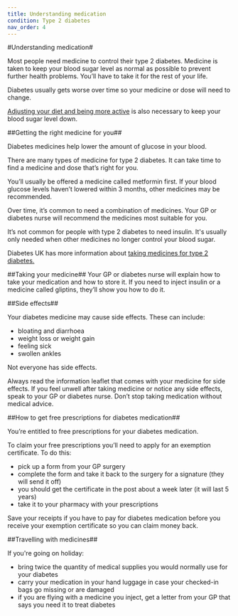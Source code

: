 ```yaml
---
title: Understanding medication
condition: Type 2 diabetes
nav_order: 4
---
```


#Understanding medication#

Most people need medicine to control their type 2 diabetes. Medicine is taken to keep your blood sugar level as normal as possible to prevent further health problems. You’ll have to take it for the rest of your life.

Diabetes usually gets worse over time so your medicine or dose will need to change.  

[Adjusting your diet and being more active](/type-2-diabetes/food-and-keeping-active) is also necessary to keep your blood sugar level down.

##Getting the right medicine for you##

Diabetes medicines help lower the amount of glucose in your blood.

<div class="notice" role="note" aria-label="Information">
  <p>
    There are many types of medicine for type 2 diabetes. It can take time to find a medicine and dose that’s right for you.
  </p>
</div>

You’ll usually be offered a medicine called metformin first. If your blood glucose levels haven’t lowered within 3 months, other medicines may be recommended.

Over time, it’s common to need a combination of medicines.  Your GP or diabetes nurse will recommend the medicines most suitable for you.

It’s not common for people with type 2 diabetes to need insulin. It's usually only needed when other medicines no longer control your blood sugar.

Diabetes UK has more information about [taking medicines for type 2 diabetes.](https://www.diabetes.org.uk/Guide-to-diabetes/What-is-diabetes/Diabetes-treatments/)

##Taking your medicine##
Your GP or diabetes nurse will explain how to take your medication and how to store it. If you need to inject insulin or a medicine called gliptins, they’ll show you how to do it.

##Side effects##

Your diabetes medicine may cause side effects.  These can include:

- bloating and diarrhoea
- weight loss or weight gain
- feeling sick
- swollen ankles

Not everyone has side effects.

Always read the information leaflet that comes with your medicine for side effects.  If you feel unwell after taking medicine or notice any side effects, speak to your GP or diabetes nurse.  Don’t stop taking medication without medical advice.

##How to get free prescriptions for diabetes medication##

You’re entitled to free prescriptions for your diabetes medication.

To claim your free prescriptions you’ll need to apply for an exemption certificate. To do this:

- pick up a form from your GP surgery
- complete the form and take it back to the surgery for a signature (they will send it off)
- you should get the certificate in the post about a week later (it will last 5 years)
- take it to your pharmacy with your prescriptions

Save your receipts if you have to pay for diabetes medication before you receive your exemption certificate so you can claim money back.

##Travelling with medicines##

If you're going on holiday:

- bring twice the quantity of medical supplies you would normally use for your diabetes
- carry your medication in your hand luggage in case your checked-in bags go missing or are damaged
- if you are flying with a medicine you inject, get a letter from your GP that says you need it to treat diabetes

